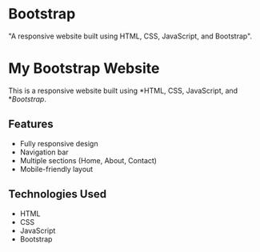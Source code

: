 # Bootstrap
"A responsive website built using HTML, CSS, JavaScript, and Bootstrap".
# My Bootstrap Website

This is a responsive website built using *HTML, CSS, JavaScript, and **Bootstrap*.

## Features
- Fully responsive design
- Navigation bar
- Multiple sections (Home, About, Contact)
- Mobile-friendly layout

## Technologies Used
- HTML
- CSS
- JavaScript
- Bootstrap
